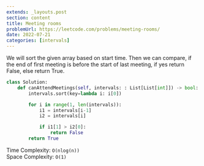 ```yaml
---
extends: _layouts.post
section: content
title: Meeting rooms
problemUrl: https://leetcode.com/problems/meeting-rooms/
date: 2022-07-21
categories: [intervals]
---
```


We will sort the given array based on start time. Then we can compare, if the end of first meeting is before the start of last meeting, if yes return False, else return True.

```python
class Solution:
    def canAttendMeetings(self, intervals: : List[List[int]]) -> bool:
        intervals.sort(key=lambda i: i[0])

        for i in range(1, len(intervals)):
            i1 = intervals[i-1]
            i2 = intervals[i]

            if i1[1] > i2[0]:
                return False
        return True
```

Time Complexity: `O(nlog(n))` <br/>
Space Complexity: `O(1)`